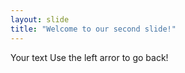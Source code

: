 ```yaml
---
layout: slide
title: "Welcome to our second slide!"
---
```

Your text
Use the left arror to go back!
